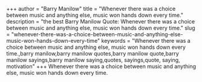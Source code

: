 +++
author = "Barry Manilow"
title = "Whenever there was a choice between music and anything else, music won hands down every time."
description = "the best Barry Manilow Quote: Whenever there was a choice between music and anything else, music won hands down every time."
slug = "whenever-there-was-a-choice-between-music-and-anything-else-music-won-hands-down-every-time"
keywords = "Whenever there was a choice between music and anything else, music won hands down every time.,barry manilow,barry manilow quotes,barry manilow quote,barry manilow sayings,barry manilow saying,quotes, sayings,quote, saying, motivation"
+++
Whenever there was a choice between music and anything else, music won hands down every time.
